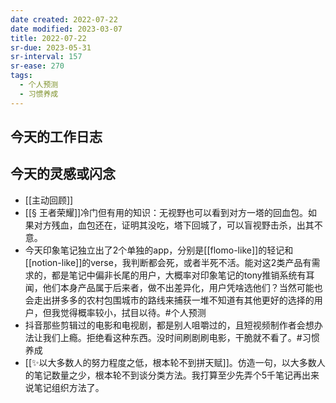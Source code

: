 ```yaml
---
date created: 2022-07-22
date modified: 2023-03-07
title: 2022-07-22
sr-due: 2023-05-31
sr-interval: 157
sr-ease: 270
tags:
  - 个人预测
  - 习惯养成
---
```


## 今天的工作日志

## 今天的灵感或闪念

- [[主动回顾]]
- [[§ 王者荣耀]]冷门但有用的知识：无视野也可以看到对方一塔的回血包。如果对方残血，血包还在，证明其没吃，塔下回城了，可以盲视野击杀，出其不意。
- 今天印象笔记独立出了2个单独的app，分别是[[flomo-like]]的轻记和[[notion-like]]的verse，我判断都会死，或者半死不活。能对这2类产品有需求的，都是笔记中偏非长尾的用户，大概率对印象笔记的tony推销系统有耳闻，他们本身产品属于后来者，做不出差异化，用户凭啥选他们？当然可能也会走出拼多多的农村包围城市的路线来捕获一堆不知道有其他更好的选择的用户，但我觉得概率较小，拭目以待。#个人预测
- 抖音那些剪辑过的电影和电视剧，都是别人咀嚼过的，且短视频制作者会想办法让我们上瘾。拒绝看这种东西。没时间刷剧刷电影，干脆就不看了。#习惯养成
- [[✨以大多数人的努力程度之低，根本轮不到拼天赋]]。仿造一句，以大多数人的笔记数量之少，根本轮不到谈分类方法。我打算至少先弄个5千笔记再出来说笔记组织方法了。
